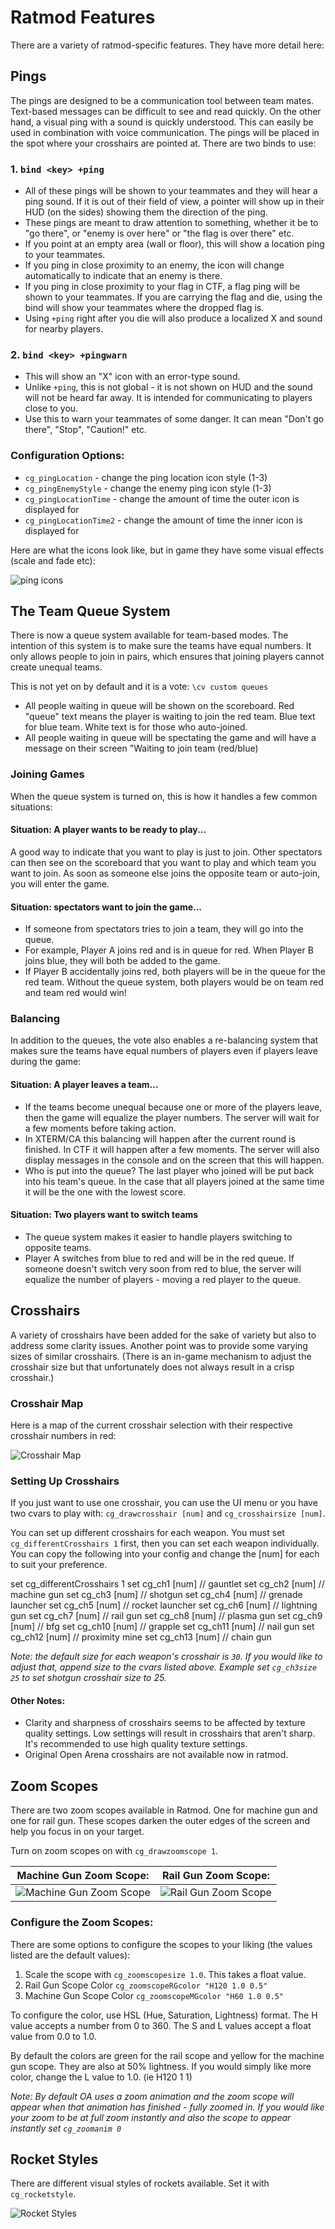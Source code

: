 # Ratmod Features

There are a variety of ratmod-specific features. They have more detail here:

## Pings

The pings are designed to be a communication tool between team mates. Text-based messages can be difficult to see and read quickly. On the other hand, a visual ping with a sound is quickly understood. This can easily be used in combination with voice communication. The pings will be placed in the spot where your crosshairs are pointed at. There are two binds to use:

### 1. `bind <key> +ping`
- All of these pings will be shown to your teammates and they will hear a ping sound. If it is out of their field of view, a pointer will show up in their HUD (on the sides) showing them the direction of the ping.
- These pings are meant to draw attention to something, whether it be to "go there", or "enemy is over here" or "the flag is over there" etc. 
- If you point at an empty area (wall or floor), this will show a location ping to your teammates. 
- If you ping in close proximity to an enemy, the icon will change automatically to indicate that an enemy is there.
- If you ping in close proximity to your flag in CTF, a flag ping will be shown to your teammates. If you are carrying the flag and die, using the bind will show your teammates where the dropped flag is.
- Using `+ping` right after you die will also produce a localized X and sound for nearby players.

### 2. `bind <key> +pingwarn`
- This will show an "X" icon with an error-type sound.
- Unlike `+ping`, this is not global - it is not shown on HUD and the sound will not be heard far away. It is intended for communicating to players close to you.
- Use this to warn your teammates of some danger. It can mean "Don't go there", "Stop", "Caution!" etc.

### Configuration Options:

- `cg_pingLocation` - change the ping location icon style (1-3)
- `cg_pingEnemyStyle` - change the enemy ping icon style (1-3)
- `cg_pingLocationTime` - change the amount of time the outer icon is displayed for
- `cg_pingLocationTime2` - change the amount of time the inner icon is displayed for

Here are what the icons look like, but in game they have some visual effects (scale and fade etc):

![ping icons](images/other/pings.png)

## The Team Queue System

There is now a queue system available for team-based modes. The intention of this system is to make sure the teams have equal numbers. It only allows people to join in pairs, which ensures that joining players cannot create unequal teams.

This is not yet on by default and it is a vote: `\cv custom queues`

- All people waiting in queue will be shown on the scoreboard. Red "queue" text means the player is waiting to join the red team. Blue text for blue team. White text is for those who auto-joined.
- All people waiting in queue will be spectating the game and will have a message on their screen "Waiting to join team (red/blue)

### Joining Games
When the queue system is turned on, this is how it handles a few common situations:

#### Situation: A player wants to be ready to play...
A good way to indicate that you want to play is just to join. Other spectators can then see on the scoreboard that you want to play and which team you want to join. As soon as someone else joins the opposite team or auto-join, you will enter the game.

#### Situation: spectators want to join the game...
- If someone from spectators tries to join a team, they will go into the queue.
- For example, Player A joins red and is in queue for red. When Player B joins blue, they will both be added to the game. 
- If Player B accidentally joins red, both players will be in the queue for the red team. Without the queue system, both players would be on team red and team red would win!

### Balancing
In addition to the queues, the vote also enables a re-balancing system that makes sure the teams have equal numbers of players even if players leave during the game:

#### Situation: A player leaves a team...
- If the teams become unequal because one or more of the players leave, then the game will equalize the player numbers. The server will wait for a few moments before taking action. 
- In XTERM/CA this balancing will happen after the current round is finished. In CTF it will happen after a few moments. The server will also display messages in the console and on the screen that this will happen.
- Who is put into the queue? The last player who joined will be put back into his team's queue. In the case that all players joined at the same time it will be the one with the lowest score.

#### Situation: Two players want to switch teams
- The queue system makes it easier to handle players switching to opposite teams. 
- Player A switches from blue to red and will be in the red queue. If someone doesn't switch very soon from red to blue, the server will equalize the number of players - moving a red player to the queue.


## Crosshairs

A variety of crosshairs have been added for the sake of variety but also to address some clarity issues. Another point was to provide some varying sizes of similar crosshairs. (There is an in-game mechanism to adjust the crosshair size but that unfortunately does not always result in a crisp crosshair.)

### Crosshair Map
Here is a map of the current crosshair selection with their respective crosshair numbers in red:

![Crosshair Map](images/other/ratmod_crosshairs_overview.png)

### Setting Up Crosshairs
If you just want to use one crosshair, you can use the UI menu or you have two cvars to play with: `cg_drawcrosshair [num]` and `cg_crosshairsize [num]`.

You can set up different crosshairs for each weapon. You must set `cg_differentCrosshairs 1` first, then you can set each weapon individually. You can copy the following into your config and change the [num] for each to suit your preference.

set cg_differentCrosshairs 1
set cg_ch1  [num] // gauntlet
set cg_ch2  [num] // machine gun
set cg_ch3  [num] // shotgun
set cg_ch4 [num] // grenade launcher
set cg_ch5 [num] // rocket launcher
set cg_ch6 [num] // lightning gun
set cg_ch7 [num] // rail gun
set cg_ch8 [num] // plasma gun 
set cg_ch9 [num] // bfg
set cg_ch10 [num] // grapple
set cg_ch11 [num] // nail gun 
set cg_ch12 [num] // proximity mine 
set cg_ch13 [num] // chain gun

*Note: the default size for each weapon's crosshair is `30`. If you would like to adjust that, append size to the cvars listed above. Example set `cg_ch3size 25` to set shotgun crosshair size to 25.*

#### Other Notes:
- Clarity and sharpness of crosshairs seems to be affected by texture quality settings. Low settings will result in crosshairs that aren't sharp. It's recommended to use high quality texture settings. 
- Original Open Arena crosshairs are not available now in ratmod. 


## Zoom Scopes

There are two zoom scopes available in Ratmod. One for machine gun and one for rail gun. These scopes darken the outer edges of the screen and help you focus in on your target.

Turn on zoom scopes on with `cg_drawzoomscope 1`.

Machine Gun Zoom Scope: | Rail Gun Zoom Scope:
----------------------- | --------------------
![Machine Gun Zoom Scope](images/other/machine_gun_scope.jpg) | ![Rail Gun Zoom Scope](images/other/rail_gun_scope.jpg)

### Configure the Zoom Scopes:
There are some options to configure the scopes to your liking (the values listed are the default values): 

1. Scale the scope with `cg_zoomscopesize 1.0`. This takes a float value.
2. Rail Gun Scope Color `cg_zoomscopeRGcolor "H120 1.0 0.5"`
3. Machine Gun Scope Color `cg_zoomscopeMGcolor "H60 1.0 0.5"`

To configure the color, use HSL (Hue, Saturation, Lightness) format. The H value accepts a number from 0 to 360. The S and L values accept a float value from 0.0 to 1.0. 

By default the colors are green for the rail scope and yellow for the machine gun scope. They are also at 50% lightness. If you would simply like more color, change the L value to 1.0. (ie H120 1 1)

*Note: By default OA uses a zoom animation and the zoom scope will appear when that animation has finished - fully zoomed in. If you would like your zoom to be at full zoom instantly and also the scope to appear instantly set `cg_zoomanim 0`*

## Rocket Styles

There are different visual styles of rockets available. Set it with `cg_rocketstyle`.

![Rocket Styles](images/other/rocket_styles.png)